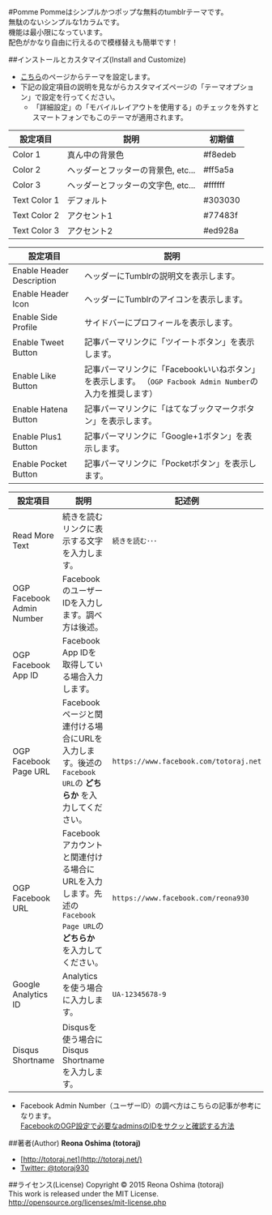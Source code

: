 #Pomme
Pommeはシンプルかつポップな無料のtumblrテーマです。  
無駄のないシンプルな1カラムです。  
機能は最小限になっています。  
配色がかなり自由に行えるので模様替えも簡単です！


##インストールとカスタマイズ(Install and Customize)
* [こちら](https://www.tumblr.com/theme/)のページからテーマを設定します。
* 下記の設定項目の説明を見ながらカスタマイズページの「テーマオプション」で設定を行ってください。
	* 「詳細設定」の「モバイルレイアウトを使用する」のチェックを外すとスマートフォンでもこのテーマが適用されます。

|設定項目|説明|初期値|
|-------|-------|-------|
|Color 1|真ん中の背景色|#f8edeb|
|Color 2|ヘッダーとフッターの背景色, etc...|#ff5a5a|
|Color 3|ヘッダーとフッターの文字色, etc...|#ffffff|
|Text Color 1|デフォルト|#303030|
|Text Color 2|アクセント1|#77483f|
|Text Color 3|アクセント2|#ed928a|

|設定項目|説明|
|-------|-------|
|Enable Header Description|ヘッダーにTumblrの説明文を表示します。|
|Enable Header Icon|ヘッダーにTumblrのアイコンを表示します。|
|Enable Side Profile|サイドバーにプロフィールを表示します。|
|Enable Tweet Button|記事パーマリンクに「ツイートボタン」を表示します。|
|Enable Like Button|記事パーマリンクに「Facebookいいねボタン」を表示します。 （`OGP Facbook Admin Number`の入力を推奨します）|
|Enable Hatena Button|記事パーマリンクに「はてなブックマークボタン」を表示します。|
|Enable Plus1 Button|記事パーマリンクに「Google+1ボタン」を表示します。|
|Enable Pocket Button|記事パーマリンクに「Pocketボタン」を表示します。|

|設定項目|説明|記述例|
|-------|-------|-------|
|Read More Text|続きを読むリンクに表示する文字を入力します。|`続きを読む･･･`|
|OGP Facebook Admin Number|FacebookのユーザーIDを入力します。調べ方は後述。||
|OGP Facebook App ID|Facebook App IDを取得している場合入力します。||
|OGP Facebook Page URL|Facebookページと関連付ける場合にURLを入力します。後述の`Facebook URL`の **どちらか** を入力してください。|`https://www.facebook.com/totoraj.net`|
|OGP Facebook URL|Facebookアカウントと関連付ける場合にURLを入力します。先述の`Facebook Page URL`の **どちらか** を入力してください。|`https://www.facebook.com/reona930`|
|Google Analytics ID|Analyticsを使う場合に入力します。|`UA-12345678-9`|
|Disqus Shortname|Disqusを使う場合にDisqus Shortnameを入力します。||

* Facebook Admin Number（ユーザーID）の調べ方はこちらの記事が参考になります。  
[FacebookのOGP設定で必要なadminsのIDをサクッと確認する方法](http://jmatsuzaki.com/archives/12666)


##著者(Author)
**Reona Oshima (totoraj)**
* [http://totoraj.net](http://totoraj.net/)
* [Twitter: @totoraj930](https://twitter.com/totoraj930/)


##ライセンス(License)
Copyright &copy; 2015 Reona Oshima (totoraj)  
This work is released  under the MIT License.  
<http://opensource.org/licenses/mit-license.php>

